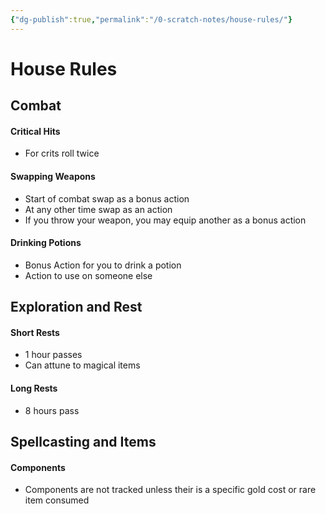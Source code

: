 ```yaml
---
{"dg-publish":true,"permalink":"/0-scratch-notes/house-rules/"}
---
```


# House Rules

## Combat
#### Critical Hits
- For crits roll twice

#### Swapping Weapons
- Start of combat swap as a bonus action
- At any other time swap as an action
- If you throw your weapon, you may equip another as a bonus action

#### Drinking Potions
- Bonus Action for you to drink a potion
- Action to use on someone else


## Exploration and Rest
#### Short Rests
- 1 hour passes
- Can attune to magical items

#### Long Rests
- 8 hours pass


## Spellcasting and Items
#### Components
- Components are not tracked unless their is a specific gold cost or rare item consumed